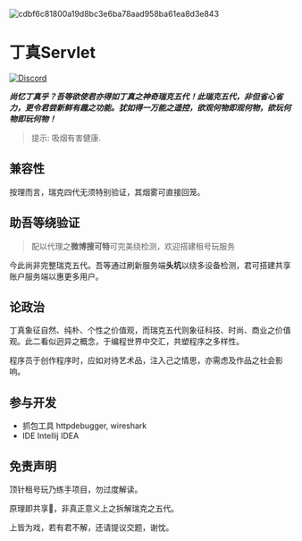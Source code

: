 ![cdbf6c81800a19d8bc3e6ba78aad958ba61ea8d3e843](https://github.com/user-attachments/assets/c9cef282-cdc3-49b3-b730-84c8090bfac3)
# 丁真Servlet

[![Discord](https://img.shields.io/discord/1047866655033802802?label=Discord&color=blue&link=https%3A%2F%2Fdiscord.gg%2FrCqCepgWJc)](https://discord.lunarclient.top)

***尚忆丁真乎？吾等欲使君亦得如丁真之神奇瑞克五代！此瑞克五代，非但省心省力，更令君尝新鲜有趣之功能。犹如得一万能之遥控，欲观何物即观何物，欲玩何物即玩何物！***
> 提示: 吸烟有害健康.

## 兼容性

按理而言，瑞克四代无须特别验证，其烟雾可直接回笼。

## 助吾等绕验证

> 配以代理之**微博搜可特**可完美绕检测，欢迎搭建租号玩服务

今此尚非完整瑞克五代。吾等通过刷新服务端**头坑**以绕多设备检测，君可搭建共享账户服务端以惠更多用户。

## 论政治

丁真象征自然、纯朴、个性之价值观，而瑞克五代则象征科技、时尚、商业之价值观。此二看似迥异之概念，于编程世界中交汇，共塑程序之多样性。

程序员于创作程序时，应如对待艺术品，注入己之情思，亦需虑及作品之社会影响。

## 参与开发

- 抓包工具 httpdebugger, wireshark
- IDE Intellij IDEA

## 免责声明

顶针租号玩乃练手项目，勿过度解读。

原理即共享🐀，非真正意义上之拆解瑞克之五代。

上皆为戏，若有君不解，还请提议交题，谢忱。
